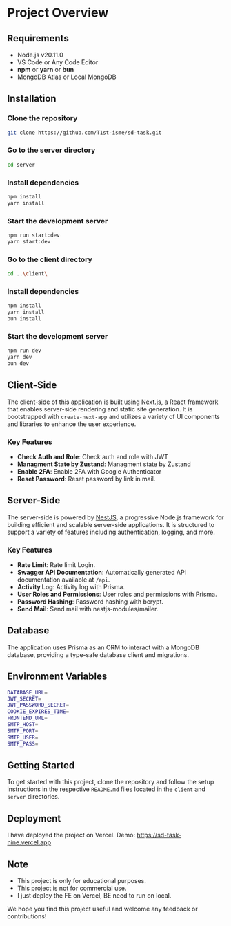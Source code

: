 # Project Overview

## Requirements

- Node.js v20.11.0
- VS Code or Any Code Editor
- **npm** or **yarn** or **bun**
- MongoDB Atlas or Local MongoDB

## Installation

### Clone the repository

```bash
git clone https://github.com/T1st-isme/sd-task.git
```

### Go to the server directory

```bash
cd server
```

### Install dependencies

```bash
npm install
yarn install
```

### Start the development server

```bash
npm run start:dev
yarn start:dev
```

### Go to the client directory

```bash
cd ..\client\
```

### Install dependencies

```bash
npm install
yarn install
bun install
```

### Start the development server

```bash
npm run dev
yarn dev
bun dev
```

## Client-Side

The client-side of this application is built using [Next.js](https://nextjs.org), a React framework that enables server-side rendering and static site generation. It is bootstrapped with `create-next-app` and utilizes a variety of UI components and libraries to enhance the user experience.

### Key Features

- **Check Auth and Role**: Check auth and role with JWT
- **Managment State by Zustand**: Managment state by Zustand
- **Enable 2FA**: Enable 2FA with Google Authenticator
- **Reset Password**: Reset password by link in mail.

## Server-Side

The server-side is powered by [NestJS](https://nestjs.com), a progressive Node.js framework for building efficient and scalable server-side applications. It is structured to support a variety of features including authentication, logging, and more.

### Key Features

- **Rate Limit**: Rate limit Login.
- **Swagger API Documentation**: Automatically generated API documentation available at `/api`.
- **Activity Log**: Activity log with Prisma.
- **User Roles and Permissions**: User roles and permissions with Prisma.
- **Password Hashing**: Password hashing with bcrypt.
- **Send Mail**: Send mail with nestjs-modules/mailer.

## Database

The application uses Prisma as an ORM to interact with a MongoDB database, providing a type-safe database client and migrations.

## Environment Variables

```bash
DATABASE_URL=
JWT_SECRET=
JWT_PASSWORD_SECRET=
COOKIE_EXPIRES_TIME=
FRONTEND_URL=
SMTP_HOST=
SMTP_PORT=
SMTP_USER=
SMTP_PASS=
```

## Getting Started

To get started with this project, clone the repository and follow the setup instructions in the respective `README.md` files located in the `client` and `server` directories.

## Deployment

I have deployed the project on Vercel.
Demo: https://sd-task-nine.vercel.app


## Note

- This project is only for educational purposes.
- This project is not for commercial use.
- I just deploy the FE on Vercel, BE need to run on local.

We hope you find this project useful and welcome any feedback or contributions!
